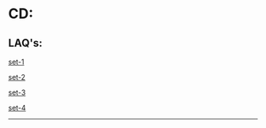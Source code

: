 # CD:

<!-- ## SAQ's: [click](./cd/saq.md) -->

## LAQ's:

[set-1](./cd/Laq/unit1.md)

[set-2](./cd/Laq/unit2.md)

[set-3](./cd/Laq/unit3.md)

[set-4](./cd/Laq/unit4.md)

---
